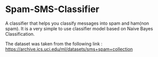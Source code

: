 # Spam-SMS-Classifier
A classifier that helps you classify messages into spam and ham(non spam).
It is a very simple to use classifier model based on Naive Bayes Classification.

The dataset was taken from the following link : https://archive.ics.uci.edu/ml/datasets/sms+spam+collection
